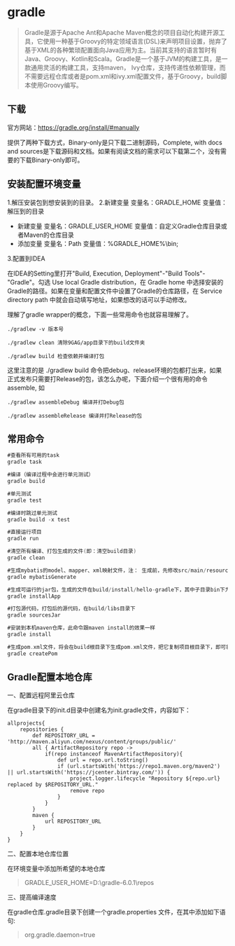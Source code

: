 # gradle

>Gradle是源于Apache Ant和Apache Maven概念的项目自动化构建开源工具，它使用一种基于Groovy的特定领域语言(DSL)来声明项目设置，抛弃了基于XML的各种繁琐配置面向Java应用为主。当前其支持的语言暂时有Java、Groovy、Kotlin和Scala。Gradle是一个基于JVM的构建工具，是一款通用灵活的构建工具，支持maven， Ivy仓库，支持传递性依赖管理，而不需要远程仓库或者是pom.xml和ivy.xml配置文件，基于Groovy，build脚本使用Groovy编写。


## 下载
官方网站：https://gradle.org/install/#manually

提供了两种下载方式，Binary-only是只下载二进制源码，Complete, with docs and sources是下载源码和文档。如果有阅读文档的需求可以下载第二个，没有需要的下载Binary-only即可。

## 安装配置环境变量

1.解压安装包到想安装到的目录。
2.新建变量 变量名：GRADLE_HOME 变量值：解压到的目录
  - 新建变量 变量名：GRADLE_USER_HOME 变量值：自定义Gradle仓库目录或者Maven的仓库目录
  - 添加变量 变量名：Path 变量值：%GRADLE_HOME%\bin;

3.配置到IDEA

在IDEA的Setting里打开"Build, Execution, Deployment"-"Build Tools"-"Gradle"。勾选 Use local Gradle distribution，在 Gradle home 中选择安装的Gradle的路径。如果在变量和配置文件中设置了Gradle的仓库路径，在 Service directory path 中就会自动填写地址，如果想改的话可以手动修改。




理解了gradle wrapper的概念，下面一些常用命令也就容易理解了。
```
./gradlew -v 版本号

./gradlew clean 清除9GAG/app目录下的build文件夹

./gradlew build 检查依赖并编译打包
```
这里注意的是 ./gradlew build 命令把debug、release环境的包都打出来，如果正式发布只需要打Release的包，该怎么办呢，下面介绍一个很有用的命令 assemble, 如
```
./gradlew assembleDebug 编译并打Debug包

./gradlew assembleRelease 编译并打Release的包
```

## 常用命令

```gradle
#查看所有可用的task
gradle task

#编译（编译过程中会进行单元测试）
gradle build

#单元测试
gradle test

#编译时跳过单元测试
gradle build -x test

#直接运行项目 
gradle run

#清空所有编译、打包生成的文件(即：清空build目录)
gradle clean

#生成mybatis的model、mapper、xml映射文件，注： 生成前，先修改src/main/resources/generatorConfig.xml 文件中的相关参数 ， 比如：mysql连接串，目标文件的生成路径等等
gradle mybatisGenerate

#生成可运行的jar包，生成的文件在build/install/hello-gradle下，其中子目录bin下为启动脚本， 子目录lib为生成的jar包
gradle installApp

#打包源代码，打包后的源代码，在build/libs目录下
gradle sourcesJar

#安装到本机maven仓库，此命令跟maven install的效果一样
gradle install

#生成pom.xml文件，将会在build根目录下生成pom.xml文件，把它复制项目根目录下，即可将gradle方便转成maven项目
gradle createPom
```

## Gradle配置本地仓库

一、配置远程阿里云仓库

在gradle目录下的init.d目录中创建名为init.gradle文件，内容如下：

```
allprojects{
    repositories {
        def REPOSITORY_URL = 'http://maven.aliyun.com/nexus/content/groups/public/'
        all { ArtifactRepository repo ->
            if(repo instanceof MavenArtifactRepository){
                def url = repo.url.toString()
                if (url.startsWith('https://repo1.maven.org/maven2') || url.startsWith('https://jcenter.bintray.com/')) {
                    project.logger.lifecycle "Repository ${repo.url} replaced by $REPOSITORY_URL."
                    remove repo
                }
            }
        }
        maven {
            url REPOSITORY_URL
        }
    }
}
```

二、配置本地仓库位置

在环境变量中添加所希望的本地仓库

> GRADLE_USER_HOME=D:\gradle-6.0.1\repos

三、提高编译速度

在gradle仓库.gradle目录下创建一个gradle.properties 文件，在其中添加如下语句:

> org.gradle.daemon=true


